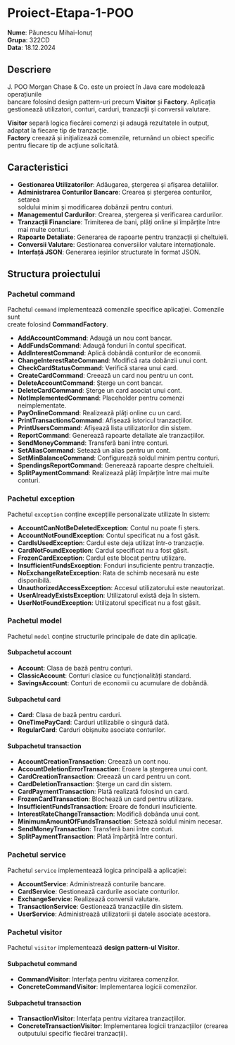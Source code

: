 # Proiect-Etapa-1-POO

**Nume**: Păunescu Mihai-Ionuț  
**Grupa**: 322CD  
**Data**: 18.12.2024

## Descriere
J. POO Morgan Chase & Co. este un proiect în Java care modelează operațiunile  
bancare folosind design pattern-uri precum **Visitor** și **Factory**. Aplicația  
gestionează utilizatori, conturi, carduri, tranzacții și conversii valutare.

**Visitor** separă logica fiecărei comenzi și adaugă rezultatele în output, 
adaptat la fiecare tip de tranzacție.  
**Factory** creează și inițializează comenzile, returnând un obiect specific  
pentru fiecare tip de acțiune solicitată.

## Caracteristici

- **Gestionarea Utilizatorilor**: Adăugarea, ștergerea și afișarea detaliilor.
- **Administrarea Conturilor Bancare**: Crearea și ștergerea conturilor, setarea  
  soldului minim și modificarea dobânzii pentru conturi.
- **Managementul Cardurilor**: Crearea, ștergerea și verificarea cardurilor.
- **Tranzacții Financiare**: Trimiterea de bani, plăți online și împărțite între 
mai multe conturi.
- **Rapoarte Detaliate**: Generarea de rapoarte pentru tranzacții și cheltuieli.
- **Conversii Valutare**: Gestionarea conversiilor valutare internaționale.
- **Interfață JSON**: Generarea ieșirilor structurate în format JSON.

## Structura proiectului

### **Pachetul command**
Pachetul `command` implementează comenzile specifice aplicației. Comenzile sunt  
create folosind **CommandFactory**.

- **AddAccountCommand**: Adaugă un nou cont bancar.
- **AddFundsCommand**: Adaugă fonduri în contul specificat.
- **AddInterestCommand**: Aplică dobândă conturilor de economii.
- **ChangeInterestRateCommand**: Modifică rata dobânzii unui cont.
- **CheckCardStatusCommand**: Verifică starea unui card.
- **CreateCardCommand**: Creează un card nou pentru un cont.
- **DeleteAccountCommand**: Șterge un cont bancar.
- **DeleteCardCommand**: Șterge un card asociat unui cont.
- **NotImplementedCommand**: Placeholder pentru comenzi neimplementate.
- **PayOnlineCommand**: Realizează plăți online cu un card.
- **PrintTransactionsCommand**: Afișează istoricul tranzacțiilor.
- **PrintUsersCommand**: Afișează lista utilizatorilor din sistem.
- **ReportCommand**: Generează rapoarte detaliate ale tranzacțiilor.
- **SendMoneyCommand**: Transferă bani între conturi.
- **SetAliasCommand**: Setează un alias pentru un cont.
- **SetMinBalanceCommand**: Configurează soldul minim pentru conturi.
- **SpendingsReportCommand**: Generează rapoarte despre cheltuieli.
- **SplitPaymentCommand**: Realizează plăți împărțite între mai multe conturi.

### **Pachetul exception**
Pachetul `exception` conține excepțiile personalizate utilizate în sistem:

- **AccountCanNotBeDeletedException**: Contul nu poate fi șters.
- **AccountNotFoundException**: Contul specificat nu a fost găsit.
- **CardIsUsedException**: Cardul este deja utilizat într-o tranzacție.
- **CardNotFoundException**: Cardul specificat nu a fost găsit.
- **FrozenCardException**: Cardul este blocat pentru utilizare.
- **InsufficientFundsException**: Fonduri insuficiente pentru tranzacție.
- **NoExchangeRateException**: Rata de schimb necesară nu este disponibilă.
- **UnauthorizedAccessException**: Accesul utilizatorului este neautorizat.
- **UserAlreadyExistsException**: Utilizatorul există deja în sistem.
- **UserNotFoundException**: Utilizatorul specificat nu a fost găsit.

### **Pachetul model**
Pachetul `model` conține structurile principale de date din aplicație.

#### **Subpachetul account**
- **Account**: Clasa de bază pentru conturi.
- **ClassicAccount**: Conturi clasice cu funcționalități standard.
- **SavingsAccount**: Conturi de economii cu acumulare de dobândă.

#### **Subpachetul card**
- **Card**: Clasa de bază pentru carduri.
- **OneTimePayCard**: Carduri utilizabile o singură dată.
- **RegularCard**: Carduri obișnuite asociate conturilor.

#### **Subpachetul transaction**
- **AccountCreationTransaction**: Creează un cont nou.
- **AccountDeletionErrorTransaction**: Eroare la ștergerea unui cont.
- **CardCreationTransaction**: Creează un card pentru un cont.
- **CardDeletionTransaction**: Șterge un card din sistem.
- **CardPaymentTransaction**: Plată realizată folosind un card.
- **FrozenCardTransaction**: Blochează un card pentru utilizare.
- **InsufficientFundsTransaction**: Eroare de fonduri insuficiente.
- **InterestRateChangeTransaction**: Modifică dobânda unui cont.
- **MinimumAmountOfFundsTransaction**: Setează soldul minim necesar.
- **SendMoneyTransaction**: Transferă bani între conturi.
- **SplitPaymentTransaction**: Plată împărțită între conturi.

### **Pachetul service**
Pachetul `service` implementează logica principală a aplicației:

- **AccountService**: Administrează conturile bancare.
- **CardService**: Gestionează cardurile asociate conturilor.
- **ExchangeService**: Realizează conversii valutare.
- **TransactionService**: Gestionează tranzacțiile din sistem.
- **UserService**: Administrează utilizatorii și datele asociate acestora.

### **Pachetul visitor**
Pachetul `visitor` implementează **design pattern-ul Visitor**.

#### **Subpachetul command**
- **CommandVisitor**: Interfața pentru vizitarea comenzilor.
- **ConcreteCommandVisitor**: Implementarea logicii comenzilor.

#### **Subpachetul transaction**
- **TransactionVisitor**: Interfața pentru vizitarea tranzacțiilor.
- **ConcreteTransactionVisitor**: Implementarea logicii tranzacțiilor (crearea
outputului specific fiecărei tranzacții).  
